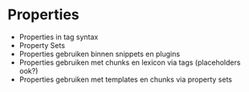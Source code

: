 # Properties

- Properties in tag syntax
- Property Sets
- Properties gebruiken binnen snippets en plugins
- Properties gebruiken met chunks en lexicon via tags (placeholders ook?)
- Properties gebruiken met templates en chunks via property sets


